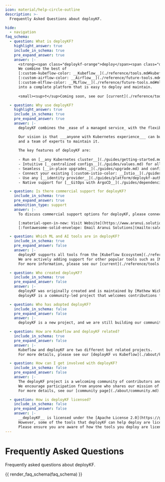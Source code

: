 ```yaml
---
icon: material/help-circle-outline
description: >-
  Frequently Asked Questions about deployKF.

hide:
  - navigation
faq_schema:
  - question: What is deployKF?
    highlight_answer: true
    include_in_schema: true
    pre_expand_answer: true
    answer: |-
      <strong><span class="deploykf-orange">deploy</span><span class="deploykf-blue">KF</span></strong> builds machine learning platforms on __Kubernetes__.
      We combine the best of 
      [:custom-kubeflow-color: __Kubeflow__](./reference/tools.md#kubeflow-ecosystem), 
      [:custom-airflow-color: __Airflow__](./reference/future-tools.md#apache-airflow)<sup>†</sup>, and 
      [:custom-mlflow-color: __MLflow__](./reference/future-tools.md#mlflow-model-registry)<sup>†</sup>
      into a complete platform that is easy to deploy and maintain.
  
      <small><sup>†</sup>Coming soon, see our [current](./reference/tools.md) and [future](./reference/future-tools.md) tools.</small>

  - question: Why use deployKF?
    highlight_answer: true
    include_in_schema: true
    pre_expand_answer: true
    answer: |-
      deployKF combines the _ease of a managed service_ with the flexibility of a self-hosted solution. 

      Our vision is that ___anyone with Kubernetes experience___ can build a _machine learning platform_ for their organization, without needing _specialized MLOps knowledge_,
      and a team of experts to maintain it.
  
      The key features of deployKF are:
  
      - Run on [__any Kubernetes cluster__](./guides/getting-started.md#kubernetes-cluster), including on-premises and in the cloud
      - Intuitive [__centralized configs__](./guides/values.md) for all aspects of the platform
      - Seamless [__in-place upgrades__](./guides/upgrade.md) and config updates
      - Connect your existing [:custom-istio-color: __Istio__](./guides/dependencies/istio.md#can-i-use-my-existing-istio), [:custom-cert-manager-color: __cert-manager__](./guides/dependencies/cert-manager.md#can-i-use-my-existing-cert-manager), [:custom-kyverno-color: __Kyverno__](./guides/dependencies/kyverno.md#can-i-use-my-existing-kyverno), [:custom-s3-color: __S3__](./guides/external/object-store.md#connect-an-external-object-store), and [:custom-mysql-color: __MySQL__](./guides/external/mysql.md#connect-an-external-mysql)
      - Use any [__identity provider__](./guides/platform/deploykf-authentication.md) via _OpenID Connect_ or _LDAP_
      - Native support for [__GitOps with ArgoCD__](./guides/dependencies/argocd.md#how-does-deploykf-use-argo-cd)

  - question: Is there commercial support for deployKF?
    include_in_schema: true
    pre_expand_answer: true
    admonition_type: support
    answer: |-
      To discuss commercial support options for deployKF, please connect with [:custom-aranui-solutions-color: __Aranui Solutions__](https://www.aranui.solutions/), the company started by the creators of deployKF.

      [:material-open-in-new: Visit Website](https://www.aranui.solutions/){ .md-button .md-button--secondary }
      [:fontawesome-solid-envelope: Email Aranui Solutions](mailto:sales@aranui.solutions?subject=%5BdeployKF%5D%20MY_SUBJECT){ .md-button .md-button--secondary }

  - question: Which ML and AI tools are in deployKF?
    include_in_schema: true
    pre_expand_answer: false
    answer: |-
      deployKF supports all tools from the [Kubeflow Ecosystem](./reference/tools.md#kubeflow-ecosystem) including [Kubeflow Pipelines](./reference/tools.md#kubeflow-pipelines) and [Kubeflow Notebooks](./reference/tools.md#kubeflow-notebooks).
      We are actively adding support for other popular tools such as [MLflow](./reference/future-tools.md#mlflow-model-registry), [Airflow](./reference/future-tools.md#apache-airflow), and [Feast](./reference/future-tools.md#feast). 
      For more information, please see our [current](./reference/tools.md) and [future](./reference/future-tools.md) tools!

  - question: Who created deployKF?
    include_in_schema: true
    pre_expand_answer: false
    answer: |-
      deployKF was originally created and is maintained by [Mathew Wicks](https://www.linkedin.com/in/mathewwicks/) (GitHub: [@thesuperzapper](https://github.com/thesuperzapper)), a Kubeflow lead and maintainer of the popular [Apache Airflow Helm Chart](https://github.com/airflow-helm/charts).
      deployKF is a community-led project that welcomes contributions from anyone who wants to help.

  - question: Who has adopted deployKF?
    include_in_schema: false
    pre_expand_answer: false
    answer: |-
      deployKF is a new project, and we are still building our community, consider [adding your organization](https://github.com/deployKF/deployKF/blob/main/ADOPTERS.md) to our list of adopters.

  - question: How are Kubeflow and deployKF related?
    include_in_schema: true
    pre_expand_answer: false
    answer: |-
      Kubeflow and deployKF are two different but related projects.
      For more details, please see our [deployKF vs Kubeflow](./about/kubeflow-vs-deploykf.md) comparison.

  - question: How can I get involved with deployKF?
    include_in_schema: false
    pre_expand_answer: false
    answer: |-
      The deployKF project is a welcoming community of contributors and users. 
      We encourage participation from anyone who shares our mission of making it easy to build open ML Platforms on Kubernetes.
      For more details, see our [community page](./about/community.md).

  - question: How is deployKF licensed?
    include_in_schema: false
    pre_expand_answer: false
    answer: |-
      __deployKF__ is licensed under the [Apache License 2.0](https://github.com/deployKF/deployKF/blob/main/LICENSE).
      However, some of the tools that deployKF can help deploy are licensed differently.
      Please ensure you are aware of how the tools you deploy are licenced.
---
```


# Frequently Asked Questions

Frequently asked questions about deployKF.

{{ render_faq_schema(faq_schema) }}